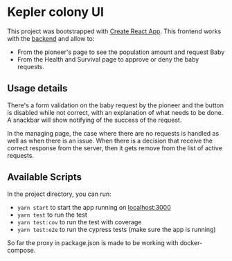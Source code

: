 # Kepler colony UI

This project was bootstrapped with [Create React App](https://github.com/facebook/create-react-app).
This frontend works with the [backend](../backend) and allow to:

- From the pioneer's page to see the population amount and request Baby
- From the Health and Survival page to approve or deny the baby requests.

## Usage details

There's a form validation on the baby request by the pioneer and the button is disabled while not correct,
with an explanation of what needs to be done.
A snackbar will show notifying of the success of the request.

In the managing page, the case where there are no requests is handled as well as when there is an issue.
When there is a decision that receive the correct response from the server, then it gets remove from the list of active requests.

## Available Scripts

In the project directory, you can run:

- `yarn start` to start the app running on [localhost:3000](http://localhost:3000)
- `yarn test` to run the test
- `yarn test:cov` to run the test with coverage
- `yarn test:e2e` to run the cypress tests (make sure the app is running)

So far the proxy in package.json is made to be working with docker-compose.